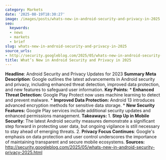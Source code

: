 ```yaml
---
category: Markets
date: '2025-08-19T18:30:27'
image: /images/posts/whats-new-in-android-security-and-privacy-in-2025.png
seo:
  keywords:
  - news
  - markets
  - brief
slug: whats-new-in-android-security-and-privacy-in-2025
source_urls:
- http://security.googleblog.com/2025/05/whats-new-in-android-security-privacy-2025.html
title: What’s New in Android Security and Privacy in 2025
---
```


**Headline**: Android Security and Privacy Updates for 2023  **Summary Meta Description**: Google outlines the latest advancements in Android security and privacy, including enhanced threat detection, improved data protection, and new features to safeguard user information.  **Key Points:**  * **Enhanced Threat Detection:** Google Play Protect now uses machine learning to detect and prevent malware. * **Improved Data Protection:** Android 13 introduces advanced encryption methods for sensitive data storage. * **New Security Features:** Google Play services include additional security updates and enhanced permissions management.  **Takeaways:**  1. **Step Up in Mobile Security**: The latest Android security measures demonstrate a significant step forward in protecting user data, but ongoing vigilance is still necessary to stay ahead of emerging threats. 2. **Privacy Focus Continues**: Google's emphasis on data protection and user control underscores the importance of maintaining transparent and secure mobile ecosystems.  **Sources:**  http://security.googleblog.com/2025/05/whats-new-in-android-security-privacy-2025.html